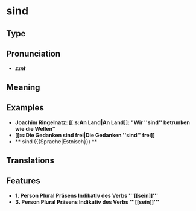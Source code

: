 # sind
## Type
## Pronunciation
- _**zɪnt**_
## Meaning
## Examples
- **Joachim Ringelnatz: [[:s:An Land|An Land]]: "Wir ''sind'' betrunken wie die Wellen"**
- **[[:s:Die Gedanken sind frei|Die Gedanken ''sind'' frei]]**
- ** sind ({{Sprache|Estnisch}}) **
## Translations
## Features
- **1. Person Plural Präsens Indikativ des Verbs '''[[sein]]'''**
- **3. Person Plural Präsens Indikativ des Verbs '''[[sein]]'''**
